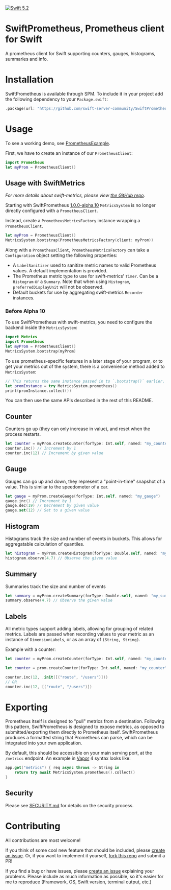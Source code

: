[![Swift 5.2](https://img.shields.io/badge/swift-5.2-orange.svg?style=flat)](http://swift.org)

# SwiftPrometheus, Prometheus client for Swift

A prometheus client for Swift supporting counters, gauges, histograms, summaries and info.

# Installation

SwiftPrometheus is available through SPM. To include it in your project add the following dependency to your `Package.swift`:
```swift
.package(url: "https://github.com/swift-server-community/SwiftPrometheus.git", from: "1.0.2")
```

# Usage

To see a working demo, see [PrometheusExample](./Sources/PrometheusExample/main.swift).

First, we have to create an instance of our `PrometheusClient`:

```swift
import Prometheus
let myProm = PrometheusClient()
```

## Usage with SwiftMetrics
_For more details about swift-metrics, please view [the GitHub repo](https://github.com/apple/swift-metrics)._

Starting with SwiftPrometheus [1.0.0-alpha.10](https://github.com/swift-server-community/SwiftPrometheus/releases/tag/1.0.0-alpha.10) `MetricsSystem` is no longer directly configured with a `PrometheusClient`.

Instead, create a `PrometheusMetricsFactory` instance wrapping a `PrometheusClient`.

```swift
let myProm = PrometheusClient()
MetricsSystem.bootstrap(PrometheusMetricsFactory(client: myProm))
```

Along with a `PrometheusClient`, `PrometheusMetricsFactory` can take a `Configuration` object setting the following properties:
- A `LabelSanitizer` used to sanitize metric names to valid Prometheus values. A default implementation is provided.
- The Prometheus metric type to use for swift-metrics' `Timer`. Can be a `Histogram` or a `Summary`. Note that when using `Histogram`, `preferredDisplayUnit` will not be observed.
- Default buckets for use by aggregating swift-metrics `Recorder` instances.

### Before Alpha 10

To use SwiftPrometheus with swift-metrics, you need to configure the backend inside the `MetricsSystem`:

```swift
import Metrics
import Prometheus
let myProm = PrometheusClient()
MetricsSystem.bootstrap(myProm)
```

To use prometheus-specific features in a later stage of your program, or to get your metrics out of the system, there is a convenience method added to `MetricsSystem`:

```swift
// This returns the same instance passed in to `.bootstrap()` earlier.
let promInstance = try MetricsSystem.prometheus()
print(promInstance.collect())
```

You can then use the same APIs described in the rest of this README.

## Counter

Counters go up (they can only increase in value), and reset when the process restarts.

```swift
let counter = myProm.createCounter(forType: Int.self, named: "my_counter")
counter.inc() // Increment by 1
counter.inc(12) // Increment by given value
```

## Gauge

Gauges can go up and down, they represent a "point-in-time" snapshot of a value. This is similar to the speedometer of a car.

```swift
let gauge = myProm.createGauge(forType: Int.self, named: "my_gauge")
gauge.inc() // Increment by 1
gauge.dec(19) // Decrement by given value
gauge.set(12) // Set to a given value
```

## Histogram

Histograms track the size and number of events in buckets. This allows for aggregatable calculation of quantiles.

```swift
let histogram = myProm.createHistogram(forType: Double.self, named: "my_histogram")
histogram.observe(4.7) // Observe the given value
```

## Summary

Summaries track the size and number of events

```swift
let summary = myProm.createSummary(forType: Double.self, named: "my_summary")
summary.observe(4.7) // Observe the given value
```

## Labels
All metric types support adding labels, allowing for grouping of related metrics. Labels are passed when recording values to your metric as an instance of `DimensionLabels`, or as an array of `(String, String)`.

Example with a counter:

```swift
let counter = myProm.createCounter(forType: Int.self, named: "my_counter", helpText: "Just a counter")

let counter = prom.createCounter(forType: Int.self, named: "my_counter", helpText: "Just a counter")

counter.inc(12, .init([("route", "/users")]))
// OR
counter.inc(12, [("route", "/users")])
```

# Exporting

Prometheus itself is designed to "pull" metrics from a destination. Following this pattern, SwiftPrometheus is designed to expose metrics, as opposed to submitted/exporting them directly to Prometheus itself. SwiftPrometheus produces a formatted string that Prometheus can parse, which can be integrated into your own application.

By default, this should be accessible on your main serving port, at the `/metrics` endpoint. An example in [Vapor](https://vapor.codes)  4 syntax looks like:

```swift
app.get("metrics") { req async throws -> String in
    return try await MetricsSystem.prometheus().collect()
}
```

## Security

Please see [SECURITY.md](SECURITY.md) for details on the security process.

# Contributing

All contributions are most welcome!

If you think of some cool new feature that should be included, please [create an issue](https://github.com/swift-server-community/SwiftPrometheus/issues/new/choose). Or, if you want to implement it yourself, [fork this repo](https://github.com/swift-server-community/SwiftPrometheus/fork) and submit a PR!

If you find a bug or have issues, please [create an issue](https://github.com/swift-server-community/SwiftPrometheus/issues/new/choose) explaining your problems. Please include as much information as possible, so it's easier for me to reproduce (Framework, OS, Swift version, terminal output, etc.)

